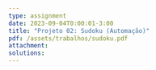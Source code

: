 ```yaml
---
type: assignment
date: 2023-09-04T0:00:01-3:00
title: "Projeto 02: Sudoku (Automação)"
pdf: /assets/trabalhos/sudoku.pdf
attachment: 
solutions:
---
```

